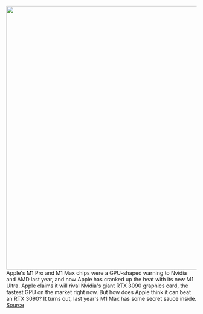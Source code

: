 <img src='https://cdn.vox-cdn.com/thumbor/ldl60gAOuD5gWIqgk8Zhct0wOgc=/0x0:2206x1258/1200x800/filters:focal(927x453:1279x805)/cdn.vox-cdn.com/uploads/chorus_image/image/70598460/Screen_Shot_2022_03_08_at_1.26.07_PM.0.png' width='700px' /><br/>
Apple's M1 Pro and M1 Max chips were a GPU-shaped warning to Nvidia and AMD last year, and now Apple has cranked up the heat with its new M1 Ultra. Apple claims it will rival Nvidia's giant RTX 3090 graphics card, the fastest GPU on the market right now. But how does Apple think it can beat an RTX 3090? It turns out, last year's M1 Max has some secret sauce inside.
<a href='https://www.theverge.com/2022/3/9/22968611/apple-m1-ultra-gpu-nvidia-rtx-3090-comparison'> Source <a/>